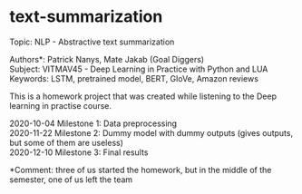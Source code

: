 # text-summarization

Topic: NLP - Abstractive text summarization

Authors*: Patrick Nanys, Mate Jakab (Goal Diggers)  <br />
Subject: VITMAV45 - Deep Learning in Practice with Python and LUA
Keywords: LSTM, pretrained model, BERT, GloVe, Amazon reviews

This is a homework project that was created while listening to the Deep learning in practise course.


2020-10-04 Milestone 1: Data preprocessing <br />
2020-11-22 Milestone 2: Dummy model with dummy outputs (gives outputs, but some of them are useless) <br />
2020-12-10 Milestone 3: Final results <br />

*Comment: three of us started the homework, but in the middle of the semester, one of us left the team
